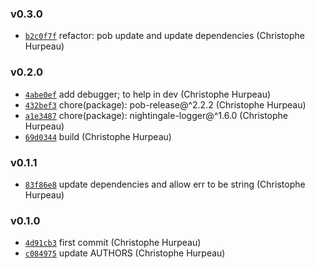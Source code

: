 ### v0.3.0

- [`b2c0f7f`](https://github.com/alpjs/alp-errors-browser/commit/b2c0f7f813a2c0050ad0bf98a7d336b9548108d4) refactor: pob update and update dependencies (Christophe Hurpeau)

### v0.2.0

- [`4abe0ef`](https://github.com/alpjs/alp-errors-browser/commit/4abe0efaf096090b40c252a8209a7f6818c53f36) add debugger; to help in dev (Christophe Hurpeau)
- [`432bef3`](https://github.com/alpjs/alp-errors-browser/commit/432bef3bed87f90784c9145e4a92fb18ad51b66f) chore(package): pob-release@^2.2.2 (Christophe Hurpeau)
- [`a1e3487`](https://github.com/alpjs/alp-errors-browser/commit/a1e34874c8d8a6d6a17ab5d7e02e43654d8bc2d4) chore(package): nightingale-logger@^1.6.0 (Christophe Hurpeau)
- [`69d0344`](https://github.com/alpjs/alp-errors-browser/commit/69d0344a4437312e4480b4642627735e3c56b571) build (Christophe Hurpeau)

### v0.1.1

- [`83f86e8`](https://github.com/alpjs/alp-errors-browser/commit/83f86e89d907757863c45a04e53f5a8209fbe71c) update dependencies and allow err to be string (Christophe Hurpeau)

### v0.1.0

- [`4d91cb3`](https://github.com/alpjs/alp-errors-browser/commit/4d91cb3d83eb605889490b788a8eaeac61529ee4) first commit (Christophe Hurpeau)
- [`c084975`](https://github.com/alpjs/alp-errors-browser/commit/c0849751759909b595adc303ca52b8c41c844dc3) update AUTHORS (Christophe Hurpeau)
